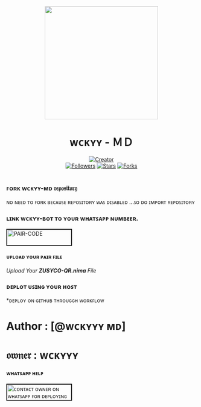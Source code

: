 <div align="center" class= "main"> 
  <img src="https://www.facebook.com/100077772603213/posts/532884705980612/?substory_index=2022639144837074&app=fbl" width="300" height="300"/>
  <h1>ᴡᴄᴋʏʏ - ＭＤ</h1>

<a href="https://github.com/DarkMakerofc"><img title="Creator" src="https://img.shields.io/badge/Creator-ᴡᴄᴋʏʏ-red.svg?style=for-the-badge&logo=github"></a>
<br>
<a href="https://github.com/darkmakerofc?tab=followers"><img title="Followers" src="https://img.shields.io/github/followers/darkmakerofc?color=green&style=flat-square"></a>
<a href="https://github.com/DarkMakerofc/ZUSYCO-MD/stargazers/"><img title="Stars" src="https://img.shields.io/github/stars/ᴡᴄᴋʏʏ/ᴡᴄᴋʏʏ-ʙᴏᴛ ᴍᴅ?color=white&style=flat-square"></a>
<a href="https://github.com/DarkMakerofc/ZUSYCO-MD/network/members"><img title="Forks" src="https://img.shields.io/github/forks/ᴡᴄᴋʏʏ/ᴡᴄᴋʏʏ-ʙᴏᴛ ᴍᴅ?color=yellow&style=flat-square"></a>
<br><br>
</div>
<div align= "left">

  ### ꜰᴏʀᴋ ᴡᴄᴋʏʏ-ᴍᴅ 𝔯𝔢𝔭𝔬𝔰𝔦𝔱𝔬𝔯𝔶
ɴᴏ ɴᴇᴇᴅ ᴛᴏ ꜰᴏʀᴋ ʙᴇᴄᴀᴜꜱᴇ ʀᴇᴘᴏꜱɪᴛᴏʀʏ ᴡᴀꜱ ᴅɪꜱᴀʙʟᴇᴅ ...ꜱᴏ ᴅᴏ ɪᴍᴘᴏʀᴛ ʀᴇᴘᴏꜱɪᴛᴏʀʏ 
  ### ʟɪɴᴋ ᴡᴄᴋʏʏ-ʙᴏᴛ ᴛᴏ ʏᴏᴜʀ ᴡʜᴀᴛꜱᴀᴘᴘ ɴᴜᴍʙᴇᴇʀ.


<a href="https://replit.com/@MRNima/ZUSYCO-PAIR-CODE?v=1"><img src="https://i.ibb.co/5BGSVZw/pair-code-btn-zusyco.png" alt="PAIR-CODE" border="2" width="170" height="41" ></a>

  #### ᴜᴘʟᴏᴀᴅ ʏᴏᴜʀ ᴘᴀɪʀ ꜰɪʟᴇ 
  <i>Upload Your **ZUSYCO-QR.nima** File </i>

  ### ᴅᴇᴘʟᴏᴛ ᴜꜱɪɴɢ ʏᴏᴜʀ ʜᴏꜱᴛ
  *ᴅᴇᴘʟᴏʏ ᴏɴ ɢɪᴛʜᴜʙ ᴛʜʀᴏᴜɢɢʜ ᴡᴏʀᴋꜰʟᴏᴡ
# Author : [@ᴡᴄᴋʏʏʏ ᴍᴅ]
# 𝔬𝔴𝔫𝔢𝔯    : ᴡᴄᴋʏʏʏ
#### ᴡʜᴀᴛꜱᴀᴘᴘ ʜᴇʟᴘ
<a href="https://wa.me//263714500434?v=1"><img src="https://i.ibb.co/56GSVZw/whatsapp-btn.zusyco.png" alt="ᴄᴏɴᴛᴀᴄᴛ ᴏᴡɴᴇʀ ᴏɴ ᴡʜᴀᴛꜱᴀᴘᴘ ꜰᴏʀ ᴅᴇᴘʟᴏʏɪɴɢ " border="2" width="170" height="41" ></a>


